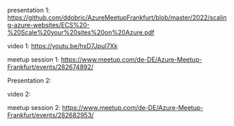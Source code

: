 presentation 1: https://github.com/ddobric/AzureMeetupFrankfurt/blob/master/2022/scaling-azure-websites/ECS%20-%20Scale%20your%20sites%20on%20Azure.pdf

video 1: https://youtu.be/hxD7JpuI7Xk

meetup session 1: https://www.meetup.com/de-DE/Azure-Meetup-Frankfurt/events/282674892/

Presentation 2: 

video 2:

meetup session 2: https://www.meetup.com/de-DE/Azure-Meetup-Frankfurt/events/282682953/
